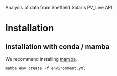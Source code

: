 Analysis of data from Sheffield Solar's PV_Live API

# Installation

## Installation with conda / mamba
We recommend installing [mamba](https://github.com/mamba-org/mamba).

```shell
mamba env create -f environment.yml
```
